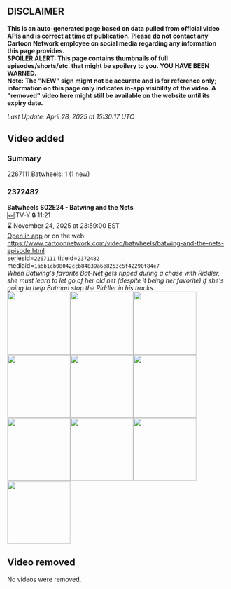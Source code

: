 ## DISCLAIMER
**This is an auto-generated page based on data pulled from official video APIs and is correct at time of publication. Please do not contact any Cartoon Network employee on social media regarding any information this page provides.**  
**SPOILER ALERT: This page contains thumbnails of full episodes/shorts/etc. that might be spoilery to you. YOU HAVE BEEN WARNED.**  
**Note: The "NEW" sign might not be accurate and is for reference only; information on this page only indicates in-app visibility of the video. A "removed" video here might still be available on the website until its expiry date.**  

_Last Update: April 28, 2025 at 15:30:17 UTC_
## Video added
### Summary
2267111 Batwheels: 1 (1 new)  
### 2372482
**Batwheels S02E24 - Batwing and the Nets**  
🆕 TV-Y 🔒 11:21  
⌛ November 24, 2025 at 23:59:00 EST  
[Open in app](https://cnvideo.sercomkc.org/redirector.html?type=cnapp&seriesid=1000000000093702&titleid=2372482&mediaid=1a6b1cb08042ccb84839a6e8253c5f42290f84e7) or on the web: https://www.cartoonnetwork.com/video/batwheels/batwing-and-the-nets-episode.html  
seriesid=`2267111` titleid=`2372482` mediaid=`1a6b1cb08042ccb84839a6e8253c5f42290f84e7`  
_When Batwing's favorite Bat-Net gets ripped during a chase with Riddler, she must learn to let go of her old net (despite it being her favorite) if she's going to help Batman stop the Riddler in his tracks._  
<a href="https://s3.amazonaws.com/cartoonorchestrator/2372482_001_1280x720.jpg"><img src="https://s3.amazonaws.com/cartoonorchestrator/2372482_001_640x360.jpg" height="144px" /></a><a href="https://s3.amazonaws.com/cartoonorchestrator/2372482_002_1280x720.jpg"><img src="https://s3.amazonaws.com/cartoonorchestrator/2372482_002_640x360.jpg" height="144px" /></a><a href="https://s3.amazonaws.com/cartoonorchestrator/2372482_003_1280x720.jpg"><img src="https://s3.amazonaws.com/cartoonorchestrator/2372482_003_640x360.jpg" height="144px" /></a><a href="https://s3.amazonaws.com/cartoonorchestrator/2372482_004_1280x720.jpg"><img src="https://s3.amazonaws.com/cartoonorchestrator/2372482_004_640x360.jpg" height="144px" /></a><a href="https://s3.amazonaws.com/cartoonorchestrator/2372482_005_1280x720.jpg"><img src="https://s3.amazonaws.com/cartoonorchestrator/2372482_005_640x360.jpg" height="144px" /></a><a href="https://s3.amazonaws.com/cartoonorchestrator/2372482_006_1280x720.jpg"><img src="https://s3.amazonaws.com/cartoonorchestrator/2372482_006_640x360.jpg" height="144px" /></a><a href="https://s3.amazonaws.com/cartoonorchestrator/2372482_007_1280x720.jpg"><img src="https://s3.amazonaws.com/cartoonorchestrator/2372482_007_640x360.jpg" height="144px" /></a><a href="https://s3.amazonaws.com/cartoonorchestrator/2372482_008_1280x720.jpg"><img src="https://s3.amazonaws.com/cartoonorchestrator/2372482_008_640x360.jpg" height="144px" /></a><a href="https://s3.amazonaws.com/cartoonorchestrator/2372482_009_1280x720.jpg"><img src="https://s3.amazonaws.com/cartoonorchestrator/2372482_009_640x360.jpg" height="144px" /></a><a href="https://s3.amazonaws.com/cartoonorchestrator/2372482_010_1280x720.jpg"><img src="https://s3.amazonaws.com/cartoonorchestrator/2372482_010_640x360.jpg" height="144px" /></a>
## Video removed
No videos were removed.  
